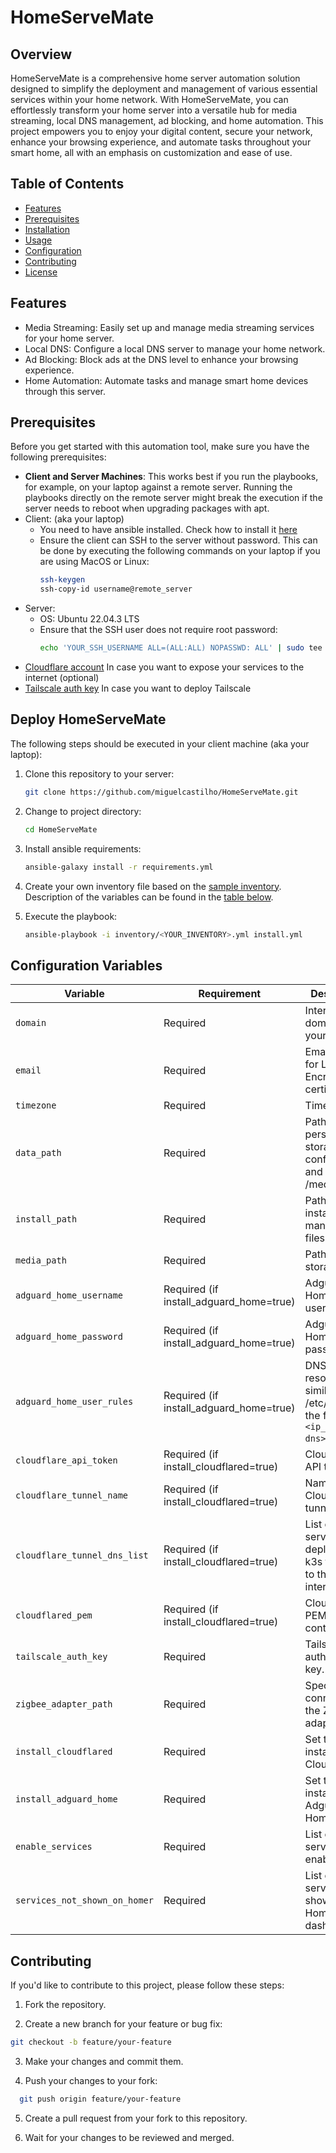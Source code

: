 # HomeServeMate

## Overview

HomeServeMate is a comprehensive home server automation solution designed to simplify the deployment and management of various essential services within your home network.
With HomeServeMate, you can effortlessly transform your home server into a versatile hub for media streaming, local DNS management, ad blocking, and home automation. 
This project empowers you to enjoy your digital content, secure your network, enhance your browsing experience, and automate tasks throughout your smart home, all with an emphasis on customization and ease of use.

## Table of Contents

- [Features](#features)
- [Prerequisites](#prerequisites)
- [Installation](#installation)
- [Usage](#usage)
- [Configuration](#configuration)
- [Contributing](#contributing)
- [License](#license)

## Features

- Media Streaming: Easily set up and manage media streaming services for your home server.
- Local DNS: Configure a local DNS server to manage your home network.
- Ad Blocking: Block ads at the DNS level to enhance your browsing experience.
- Home Automation: Automate tasks and manage smart home devices through this server.

## Prerequisites

Before you get started with this automation tool, make sure you have the following prerequisites:

- **Client and Server Machines**: This works best if you run the playbooks, for example, on your laptop against a remote server. Running the playbooks directly on the remote server might break the execution if the server needs to reboot when upgrading packages with apt.
- Client: (aka your laptop)
  - You need to have ansible installed. Check how to install it [here](https://docs.ansible.com/ansible/latest/installation_guide/intro_installation.html#installing-and-upgrading-ansible-with-pipx)
  - Ensure the client can SSH to the server without password. This can be done by executing the following commands on your laptop if you are using MacOS or Linux:
    ```bash
    ssh-keygen
    ssh-copy-id username@remote_server
    ```
- Server:
  - OS: Ubuntu 22.04.3 LTS
  - Ensure that the SSH user does not require root password:
    ```bash
    echo 'YOUR_SSH_USERNAME ALL=(ALL:ALL) NOPASSWD: ALL' | sudo tee /etc/sudoers.d/YOUR_SSH_USERNAME
    ```
- [Cloudflare account](https://dash.cloudflare.com/sign-up) In case you want to expose your services to the internet (optional)
- [Tailscale auth key](https://tailscale.com/kb/1085/auth-keys/#step-1-generate-an-auth-key) In case you want to deploy Tailscale

## Deploy HomeServeMate

The following steps should be executed in your client machine (aka your laptop):
1. Clone this repository to your server:
   ```bash
   git clone https://github.com/miguelcastilho/HomeServeMate.git
   ```
2. Change to project directory:
   ```bash
   cd HomeServeMate
   ```
2. Install ansible requirements:
   ```bash
   ansible-galaxy install -r requirements.yml
   ```
3. Create your own inventory file based on the [sample inventory](inventory/inventory.yml).  
   Description of the variables can be found in the [table below](#configuration-variables).

4. Execute the playbook:
   ```bash
   ansible-playbook -i inventory/<YOUR_INVENTORY>.yml install.yml
   ```

## Configuration Variables

| Variable                    | Requirement                    | Description                                       | Example Value              |
|-----------------------------|--------------------------------|---------------------------------------------------|----------------------------|
| `domain`                    | Required                       | Internet domain for your server.                | example.com                |
| `email`                     | Required                       | Email address for Let's Encrypt certificates.   | user@example.com           |
| `timezone`                  | Required                       | Timezone.                                        | Europe/Amsterdam           |
| `data_path`                 | Required                       | Path to persistent storage for configs, DBs, and logs (e.g., /mediabox). | /mediabox |
| `install_path`              | Required                       | Path to installation manifests and files.      | /opt/myapp                |
| `media_path`                | Required                       | Path to media storage.                           | /media/storage            |
| `adguard_home_username`     | Required (if install_adguard_home=true)  | Adguard Home username.             | myusername                |
| `adguard_home_password`     | Required (if install_adguard_home=true)  | Adguard Home password.             | mysecretpassword           |
| `adguard_home_user_rules`   | Required (if install_adguard_home=true)  | DNS resolution similar to /etc/hosts in the form of `<ip_address dns>`. | 192.168.1.1 myhostname |
| `cloudflare_api_token`      | Required (if install_cloudflared=true)                      | Cloudflare API token.                            | YOUR_CLOUDFLARE_API_TOKEN |
| `cloudflare_tunnel_name`    | Required (if install_cloudflared=true)                      | Name of the Cloudflared tunnel.                 | my-tunnel                 |
| `cloudflare_tunnel_dns_list`| Required (if install_cloudflared=true)                      | List of services deployed on k3s to expose to the internet. | [ {"name": "service1", "port": 8080}, {"name": "service2", "port": 9000} ] |
| `cloudflared_pem`           | Required (if install_cloudflared=true)                      | Cloudflared PEM file content.                   | -----BEGIN CERTIFICATE-----\n...  |
| `tailscale_auth_key`        | Required                       | Tailscale authentication key.                   | my-tailscale-auth-key     |
| `zigbee_adapter_path`       | Required                       | Specify the connection to the Zigbee adapter.  | /dev/ttyUSB0              |
| `install_cloudflared`       | Required                       | Set to `true` to install Cloudflared.           | true                      |
| `install_adguard_home`      | Required                       | Set to `true` to install Adguard Home.          | true                      |
| `enable_services`           | Required                       | List of services to enable.                     | [ "duplicati", "mqtt", "homeassistant" ] |
| `services_not_shown_on_homer`| Required                    | List of services not shown on Homer dashboard.  | [ "homer", "mqtt", "recyclarr" ] |


## Contributing
If you'd like to contribute to this project, please follow these steps:

1. Fork the repository.

2. Create a new branch for your feature or bug fix:

  ```bash
  git checkout -b feature/your-feature
  ```

3. Make your changes and commit them.

4. Push your changes to your fork:

  ```bash
    git push origin feature/your-feature
  ```

5. Create a pull request from your fork to this repository.

6. Wait for your changes to be reviewed and merged.


